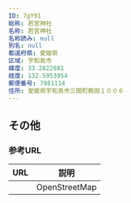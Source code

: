 ```yaml
---
ID: 7gY91
総称: 若宮神社
名称: 若宮神社
名称読み: null
別名: null
都道府県: 愛媛県
区域: 宇和島市
緯度: 33.2822881
経度: 132.5953954
郵便番号: 7981114
住所: 愛媛県宇和島市三間町務田１００６
---
```


## その他

### 参考URL

| URL | 説明          |
| --- | ------------- |
|     | OpenStreetMap |
